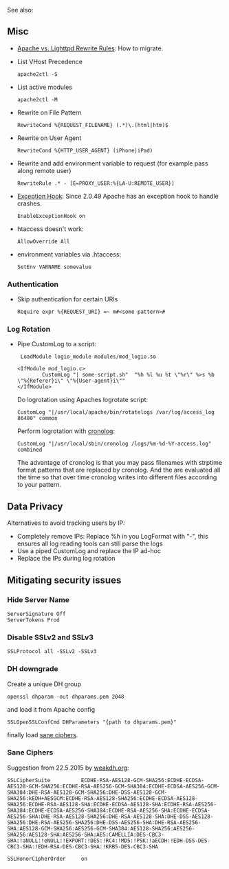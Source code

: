See also: <?add topic='htaccess'?> <?add topic='HTTPS'?>

## Misc

-   [Apache vs. Lighttpd Rewrite Rules](/articles/rewrite-migrate.htm):
    How to migrate.
-   List VHost Precedence

        apache2ctl -S

-   List active modules

        apache2ctl -M

-   Rewrite on File Pattern

        RewriteCond %{REQUEST_FILENAME} (.*)\.(html|htm)$

-   Rewrite on User Agent

        RewriteCond %{HTTP_USER_AGENT} (iPhone|iPad)

-   Rewrite and add environment variable to request (for example pass along remote user)

        RewriteRule .* - [E=PROXY_USER:%{LA-U:REMOTE_USER}]

-   [Exception
    Hook](http://people.apache.org/~trawick/exception_hook.html): Since
    2.0.49 Apache has an exception hook to handle crashes.

        EnableExceptionHook on

-   htaccess doesn't work:

        AllowOverride All

-   environment variables via .htaccess:

        SetEnv VARNAME somevalue

### Authentication

-   Skip authentication for certain URIs

        Require expr %{REQUEST_URI} =~ m#<some pattern>#

### Log Rotation

-   Pipe CustomLog to a script:

         LoadModule logio_module modules/mod_logio.so

        <IfModule mod_logio.c>
                CustomLog "| some-script.sh"  "%h %l %u %t \"%r\" %>s %b \"%{Referer}i\" \"%{User-agent}i\""
        </IfModule>

    Do logrotation using Apaches logrotate script:

        CustomLog "|/usr/local/apache/bin/rotatelogs /var/log/access_log 86400" common 

    Perform logrotation with
    [cronolog](http://sourceforge.net/projects/cronolog/):

        CustomLog "|/usr/local/sbin/cronolog /logs/%m-%d-%Y-access.log" combined

    The advantage of cronolog is that you may pass filenames with
    strptime format patterns that are replaced by cronolog. And the are
    evaluated all the time so that over time cronolog writes into
    different files according to your pattern.

## Data Privacy

Alternatives to avoid tracking users by IP:

- Completely remove IPs: Replace %h in you LogFormat with "-", this ensures all log reading tools can still parse the logs
- Use a piped CustomLog and replace the IP ad-hoc
- Replace the IPs during log rotation

## Mitigating security issues

### Hide Server Name

    ServerSignature Off
    ServerTokens Prod

### Disable SSLv2 and SSLv3

    SSLProtocol all -SSLv2 -SSLv3

### DH downgrade

Create a unique DH group

    openssl dhparam -out dhparams.pem 2048

and load it from Apache config

    SSLOpenSSLConfCmd DHParameters "{path to dhparams.pem}"

finally load [sane ciphers](#Sane%20Ciphers).

### Sane Ciphers

Suggestion from 22.5.2015 by
[weakdh.org](https://weakdh.org/sysadmin.html):

    SSLCipherSuite          ECDHE-RSA-AES128-GCM-SHA256:ECDHE-ECDSA-AES128-GCM-SHA256:ECDHE-RSA-AES256-GCM-SHA384:ECDHE-ECDSA-AES256-GCM-SHA384:DHE-RSA-AES128-GCM-SHA256:DHE-DSS-AES128-GCM-SHA256:kEDH+AESGCM:ECDHE-RSA-AES128-SHA256:ECDHE-ECDSA-AES128-SHA256:ECDHE-RSA-AES128-SHA:ECDHE-ECDSA-AES128-SHA:ECDHE-RSA-AES256-SHA384:ECDHE-ECDSA-AES256-SHA384:ECDHE-RSA-AES256-SHA:ECDHE-ECDSA-AES256-SHA:DHE-RSA-AES128-SHA256:DHE-RSA-AES128-SHA:DHE-DSS-AES128-SHA256:DHE-RSA-AES256-SHA256:DHE-DSS-AES256-SHA:DHE-RSA-AES256-SHA:AES128-GCM-SHA256:AES256-GCM-SHA384:AES128-SHA256:AES256-SHA256:AES128-SHA:AES256-SHA:AES:CAMELLIA:DES-CBC3-SHA:!aNULL:!eNULL:!EXPORT:!DES:!RC4:!MD5:!PSK:!aECDH:!EDH-DSS-DES-CBC3-SHA:!EDH-RSA-DES-CBC3-SHA:!KRB5-DES-CBC3-SHA

    SSLHonorCipherOrder     on
